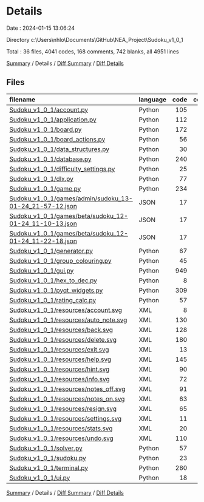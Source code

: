 # Details

Date : 2024-01-15 13:06:24

Directory c:\\Users\\nhlo\\Documents\\GitHub\\NEA_Project\\Sudoku_v1_0_1

Total : 36 files,  4041 codes, 168 comments, 742 blanks, all 4951 lines

[Summary](results.md) / Details / [Diff Summary](diff.md) / [Diff Details](diff-details.md)

## Files
| filename | language | code | comment | blank | total |
| :--- | :--- | ---: | ---: | ---: | ---: |
| [Sudoku_v1_0_1/account.py](/Sudoku_v1_0_1/account.py) | Python | 105 | 2 | 30 | 137 |
| [Sudoku_v1_0_1/application.py](/Sudoku_v1_0_1/application.py) | Python | 112 | 0 | 34 | 146 |
| [Sudoku_v1_0_1/board.py](/Sudoku_v1_0_1/board.py) | Python | 172 | 2 | 60 | 234 |
| [Sudoku_v1_0_1/board_actions.py](/Sudoku_v1_0_1/board_actions.py) | Python | 56 | 0 | 28 | 84 |
| [Sudoku_v1_0_1/data_structures.py](/Sudoku_v1_0_1/data_structures.py) | Python | 30 | 0 | 10 | 40 |
| [Sudoku_v1_0_1/database.py](/Sudoku_v1_0_1/database.py) | Python | 240 | 0 | 45 | 285 |
| [Sudoku_v1_0_1/difficulty_settings.py](/Sudoku_v1_0_1/difficulty_settings.py) | Python | 25 | 0 | 9 | 34 |
| [Sudoku_v1_0_1/dlx.py](/Sudoku_v1_0_1/dlx.py) | Python | 77 | 1 | 13 | 91 |
| [Sudoku_v1_0_1/game.py](/Sudoku_v1_0_1/game.py) | Python | 234 | 2 | 53 | 289 |
| [Sudoku_v1_0_1/games/admin/sudoku_13-01-24_21-57-12.json](/Sudoku_v1_0_1/games/admin/sudoku_13-01-24_21-57-12.json) | JSON | 17 | 0 | 0 | 17 |
| [Sudoku_v1_0_1/games/beta/sudoku_12-01-24_11-10-13.json](/Sudoku_v1_0_1/games/beta/sudoku_12-01-24_11-10-13.json) | JSON | 17 | 0 | 0 | 17 |
| [Sudoku_v1_0_1/games/beta/sudoku_12-01-24_11-22-18.json](/Sudoku_v1_0_1/games/beta/sudoku_12-01-24_11-22-18.json) | JSON | 17 | 0 | 0 | 17 |
| [Sudoku_v1_0_1/generator.py](/Sudoku_v1_0_1/generator.py) | Python | 67 | 3 | 21 | 91 |
| [Sudoku_v1_0_1/group_colouring.py](/Sudoku_v1_0_1/group_colouring.py) | Python | 45 | 3 | 9 | 57 |
| [Sudoku_v1_0_1/gui.py](/Sudoku_v1_0_1/gui.py) | Python | 949 | 105 | 268 | 1,322 |
| [Sudoku_v1_0_1/hex_to_dec.py](/Sudoku_v1_0_1/hex_to_dec.py) | Python | 8 | 0 | 2 | 10 |
| [Sudoku_v1_0_1/pyqt_widgets.py](/Sudoku_v1_0_1/pyqt_widgets.py) | Python | 309 | 39 | 74 | 422 |
| [Sudoku_v1_0_1/rating_calc.py](/Sudoku_v1_0_1/rating_calc.py) | Python | 57 | 4 | 12 | 73 |
| [Sudoku_v1_0_1/resources/account.svg](/Sudoku_v1_0_1/resources/account.svg) | XML | 8 | 0 | 1 | 9 |
| [Sudoku_v1_0_1/resources/auto_note.svg](/Sudoku_v1_0_1/resources/auto_note.svg) | XML | 130 | 0 | 1 | 131 |
| [Sudoku_v1_0_1/resources/back.svg](/Sudoku_v1_0_1/resources/back.svg) | XML | 128 | 0 | 1 | 129 |
| [Sudoku_v1_0_1/resources/delete.svg](/Sudoku_v1_0_1/resources/delete.svg) | XML | 180 | 0 | 1 | 181 |
| [Sudoku_v1_0_1/resources/exit.svg](/Sudoku_v1_0_1/resources/exit.svg) | XML | 13 | 0 | 1 | 14 |
| [Sudoku_v1_0_1/resources/help.svg](/Sudoku_v1_0_1/resources/help.svg) | XML | 145 | 0 | 1 | 146 |
| [Sudoku_v1_0_1/resources/hint.svg](/Sudoku_v1_0_1/resources/hint.svg) | XML | 90 | 0 | 1 | 91 |
| [Sudoku_v1_0_1/resources/info.svg](/Sudoku_v1_0_1/resources/info.svg) | XML | 72 | 0 | 1 | 73 |
| [Sudoku_v1_0_1/resources/notes_off.svg](/Sudoku_v1_0_1/resources/notes_off.svg) | XML | 91 | 0 | 1 | 92 |
| [Sudoku_v1_0_1/resources/notes_on.svg](/Sudoku_v1_0_1/resources/notes_on.svg) | XML | 63 | 0 | 1 | 64 |
| [Sudoku_v1_0_1/resources/resign.svg](/Sudoku_v1_0_1/resources/resign.svg) | XML | 65 | 0 | 1 | 66 |
| [Sudoku_v1_0_1/resources/settings.svg](/Sudoku_v1_0_1/resources/settings.svg) | XML | 11 | 0 | 1 | 12 |
| [Sudoku_v1_0_1/resources/stats.svg](/Sudoku_v1_0_1/resources/stats.svg) | XML | 20 | 0 | 1 | 21 |
| [Sudoku_v1_0_1/resources/undo.svg](/Sudoku_v1_0_1/resources/undo.svg) | XML | 110 | 0 | 1 | 111 |
| [Sudoku_v1_0_1/solver.py](/Sudoku_v1_0_1/solver.py) | Python | 57 | 0 | 18 | 75 |
| [Sudoku_v1_0_1/sudoku.py](/Sudoku_v1_0_1/sudoku.py) | Python | 23 | 0 | 8 | 31 |
| [Sudoku_v1_0_1/terminal.py](/Sudoku_v1_0_1/terminal.py) | Python | 280 | 7 | 27 | 314 |
| [Sudoku_v1_0_1/ui.py](/Sudoku_v1_0_1/ui.py) | Python | 18 | 0 | 7 | 25 |

[Summary](results.md) / Details / [Diff Summary](diff.md) / [Diff Details](diff-details.md)